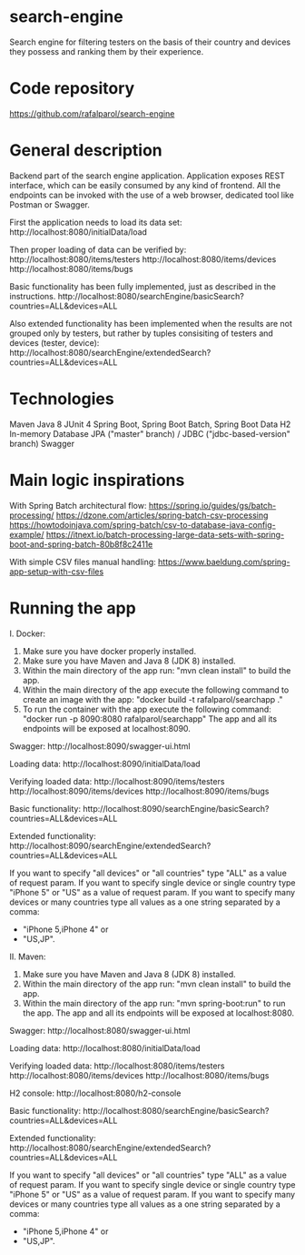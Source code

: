# search-engine

Search engine for filtering testers on the basis of their country and devices they possess and ranking them by their experience.

# Code repository

https://github.com/rafalparol/search-engine

# General description

Backend part of the search engine application. Application exposes REST interface, which can be easily consumed by any
kind of frontend. All the endpoints can be invoked with the use of a web browser, dedicated tool like Postman
or Swagger.

First the application needs to load its data set:
http://localhost:8080/initialData/load

Then proper loading of data can be verified by:
http://localhost:8080/items/testers
http://localhost:8080/items/devices
http://localhost:8080/items/bugs

Basic functionality has been fully implemented, just as described in the instructions.
http://localhost:8080/searchEngine/basicSearch?countries=ALL&devices=ALL

Also extended functionality has been implemented when the results are not grouped only by testers,
but rather by tuples consisiting of testers and devices (tester, device):
http://localhost:8080/searchEngine/extendedSearch?countries=ALL&devices=ALL

# Technologies

Maven
Java 8
JUnit 4
Spring Boot, Spring Boot Batch, Spring Boot Data
H2 In-memory Database
JPA ("master" branch) / JDBC ("jdbc-based-version" branch)
Swagger

# Main logic inspirations

With Spring Batch architectural flow:
https://spring.io/guides/gs/batch-processing/
https://dzone.com/articles/spring-batch-csv-processing
https://howtodoinjava.com/spring-batch/csv-to-database-java-config-example/
https://itnext.io/batch-processing-large-data-sets-with-spring-boot-and-spring-batch-80b8f8c2411e

With simple CSV files manual handling:
https://www.baeldung.com/spring-app-setup-with-csv-files

# Running the app

I. Docker:
1) Make sure you have docker properly installed.
2) Make sure you have Maven and Java 8 (JDK 8) installed.
3) Within the main directory of the app run: "mvn clean install" to build the app.
4) Within the main directory of the app execute the following command to create an image with the app: 
"docker build -t rafalparol/searchapp ."
5) To run the container with the app execute the following command:
"docker run -p 8090:8080 rafalparol/searchapp"
The app and all its endpoints will be exposed at localhost:8090.

Swagger: 
http://localhost:8090/swagger-ui.html

Loading data: 
http://localhost:8090/initialData/load

Verifying loaded data: 
http://localhost:8090/items/testers
http://localhost:8090/items/devices
http://localhost:8090/items/bugs

Basic functionality:
http://localhost:8090/searchEngine/basicSearch?countries=ALL&devices=ALL

Extended functionality:
http://localhost:8090/searchEngine/extendedSearch?countries=ALL&devices=ALL

If you want to specify "all devices" or "all countries" type "ALL" as a value of request param.
If you want to specify single device or single country type "iPhone 5" or "US" as a value of request param.
If you want to specify many devices or many countries type all values as a one string separated by a comma:
- "iPhone 5,iPhone 4" or
- "US,JP".

II. Maven:
1) Make sure you have Maven and Java 8 (JDK 8) installed.
2) Within the main directory of the app run: "mvn clean install" to build the app.
3) Within the main directory of the app run: "mvn spring-boot:run" to run the app.
The app and all its endpoints will be exposed at localhost:8080.

Swagger: 
http://localhost:8080/swagger-ui.html

Loading data: 
http://localhost:8080/initialData/load

Verifying loaded data: 
http://localhost:8080/items/testers
http://localhost:8080/items/devices
http://localhost:8080/items/bugs

H2 console:
http://localhost:8080/h2-console

Basic functionality:
http://localhost:8080/searchEngine/basicSearch?countries=ALL&devices=ALL

Extended functionality:
http://localhost:8080/searchEngine/extendedSearch?countries=ALL&devices=ALL

If you want to specify "all devices" or "all countries" type "ALL" as a value of request param.
If you want to specify single device or single country type "iPhone 5" or "US" as a value of request param.
If you want to specify many devices or many countries type all values as a one string separated by a comma:
- "iPhone 5,iPhone 4" or
- "US,JP".
